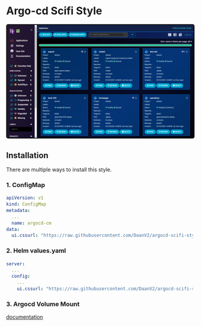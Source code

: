 # Argo-cd Scifi Style


<img src="https://raw.githubusercontent.com/DaanV2/argocd-scifi-style/main/resources/preview.png" 
  style="width: 70vh; margin: 0 auto; border: 2px black solid; border-radius: 5px;"/>


## Installation

There are multiple ways to install this style.

### 1. ConfigMap
```yaml
apiVersion: v1
kind: ConfigMap
metadata:
  ...
  name: argocd-cm
data:
  ui.cssurl: "https://raw.githubusercontent.com/DaanV2/argocd-scifi-style/main/styles.css"
```

### 2. Helm values.yaml
```yaml
server:
  ...
  config:
    ...
    ui.cssurl: "https://raw.githubusercontent.com/DaanV2/argocd-scifi-style/main/styles.css"
```

### 3. Argocd Volume Mount

[documentation](https://argo-cd.readthedocs.io/en/stable/operator-manual/custom-styles/#argocd-styles-cm)